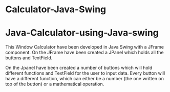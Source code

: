 # Calculator-Java-Swing
# Java-Calculator-using-Java-swing
This Window Calculator have been developed in Java Swing with a JFrame component. On the JFrame have been created a JPanel which holds all the buttons and TextField.

On the Jpanel have been created a number of buttons which will hold different functions and TextField for the user to input data. Every button will have a different function, which can either be a number (the one written on top of the button) or a mathematical operation.

